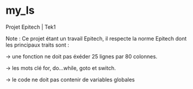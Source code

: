 my_ls
=====

Projet Epitech | Tek1

Note : Ce projet étant un travail Epitech, il respecte la norme Epitech dont les principaux traits sont :

-> une fonction ne doit pas éxéder 25 lignes par 80 colonnes.

-> les mots clé for, do...while, goto et switch.

-> le code ne doit pas contenir de variables globales
